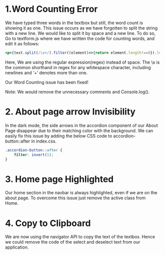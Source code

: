 # 1.Word Counting Error
We have typed three words in the textbox but still, the word count is showing it as one. This issue occurs as we have forgotten to split the string with a new line. We would like to split it by space and a new line. To do so, Go to textform.js where we have written the code for counting words, and edit it as follows:
```jsx
<p>{text.split(/\s+/).filter((element)=>{return element.length!==0}).length} words and {text.length} characters</p>
```

Here, We are using the regular expression(regex) instead of space. The \s is the common shorthand in regex for any whitespace character, including newlines and ‘+’ denotes more than one.

Our Word Counting issue has been fixed!

Note: We would remove the unnecessary comments and Console.log().

# 2. About page arrow Invisibility 

In the dark mode, the side arrows in the accordion component of our About Page disappear due to their matching color with the background. We can easily fix this issue by adding the below CSS code to accordion-button::after in index.css.

```css
.accordion-button::after {
    filter: invert(1);
}
```

# 3. Home page Highlighted

Our home section in the navbar is always highlighted, even if we are on the about page. To overcome this issue just remove the active class from Home.


# 4. Copy to Clipboard

We are now using the navigator API to copy the text of the textbox. Hence we could remove the code of the select and deselect text from our application.
